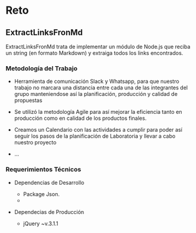 # Reto
## ExtractLinksFronMd

ExtractLinksFronMd trata de implementar un módulo de Node.js que reciba un string (en formato Markdown) y extraiga todos los links encontrados.

### Metodología del Trabajo

* Herramienta de comunicación Slack y Whatsapp, para que nuestro trabajo no marcara una distancia entre cada una de las integrantes del grupo manteniendose así la planificación, producción y calidad de propuestas

* Se utilizó la metodología Agile para así mejorar la eficiencia tanto en producción como en calidad de los productos finales.

* Creamos un Calendario con las actividades a cumplir para poder así seguir los pasos de la planificación de Laboratoria y llevar a cabo nuestro proyecto

* ...

### Requerimientos Técnicos

* Dependencias de Desarrollo 
  
  + Package Json.
  + 


* Dependecias de Producción 
  
  + jQuery ~v.3.1.1
  